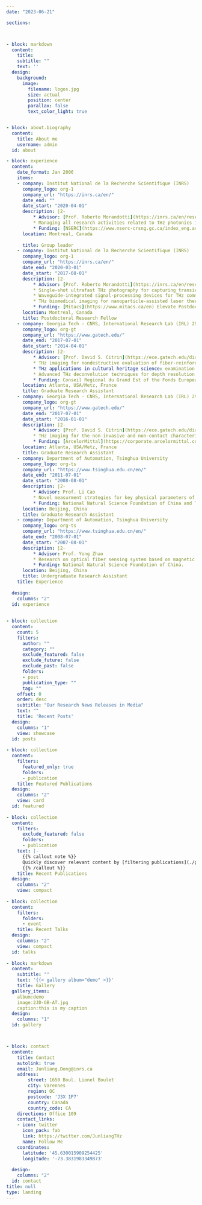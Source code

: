 ```yaml
---
date: "2023-06-21"

sections:



- block: markdown
  content:
    title:
    subtitle: ""
    text: ''
  design:
    background:
      image: 
        filename: logos.jpg
        size: actual
        position: center
        parallax: false
        text_color_light: true


- block: about.biography
  content:
    title: About me
    username: admin
  id: about

- block: experience
  content:
    date_format: Jan 2006
    items:
    - company: Institut National de la Recherche Scientifique (INRS)
      company_logo: org-1
      company_url: "https://inrs.ca/en/"
      date_end: ""
      date_start: "2020-04-01"
      description: |2-
          * Advisor: [Prof. Roberto Morandotti](https://inrs.ca/en/research/professors/roberto-morandotti/)
          * Managing all research activities related to THz photonics in the [Nonlinear Photonics Group](https://www.nonlinearphotonics.com/).
          * Funding: [NSERC](https://www.nserc-crsng.gc.ca/index_eng.asp) Discovery, Strategic, and Alliance programs; New Frontiers in Research Fund ([NFRF](https://www.sshrc-crsh.gc.ca/funding-financement/nfrf-fnfr/index-eng.aspx)); FRQ [Audace](https://frq.gouv.qc.ca/recherche-intersectorielle/programme-audace/).
      location: Montreal, Canada
      
      title: Group leader
    - company: Institut National de la Recherche Scientifique (INRS)
      company_logo: org-1
      company_url: "https://inrs.ca/en/"
      date_end: "2020-03-01"
      date_start: "2017-08-01"
      description: |2-
          * Advisor: [Prof. Roberto Morandotti](https://inrs.ca/en/research/professors/roberto-morandotti/)
          * Single-shot ultrafast THz photography for capturing transient events.
          * Waveguide-integrated signal-processing devices for THz communications. 
          * THz biomedical imaging for nanoparticle-assisted laser therapeutics.
          * Funding: [Mitacs](https://www.mitacs.ca/en) Elevate Postdoctoral Fellowship.
      location: Montreal, Canada
      title: Postdoctoral Research Fellow
    - company: Georgia Tech - CNRS, International Research Lab (IRL) 2958
      company_logo: org-gt
      company_url: "https://www.gatech.edu/"
      date_end: "2017-07-01"
      date_start: "2014-04-01"
      description: |2-
          * Advisor: [Prof. David S. Citrin](https://ece.gatech.edu/directory/david-s-citrin) and [Dr. Alexandre Locquet](http://photonics.georgiatech-metz.fr/node/25)
          * THz imaging for nondestructive evaluation of fiber-reinforced composites.
          * THz applications in cultural heritage science: examination of art and archaeology.
          * Advanced THz deconvolution techniques for depth resolution enhancement.
          * Funding: Conseil Regional du Grand Est of the Fonds European de Developpement Regional ([FEDER](https://www.europe-en-france.gouv.fr/fr/fonds-europeens/fonds-europeen-de-developpement-regional-FEDER)) and the [Institut Carnot ARTS](https://www.ic-arts.eu/).
      location: Atlanta, USA/Metz, France
      title: Graduate Research Assistant
    - company: Georgia Tech - CNRS, International Research Lab (IRL) 2958
      company_logo: org-gt
      company_url: "https://www.gatech.edu/"
      date_end: "2017-07-01"
      date_start: "2016-01-01"
      description: |2-
          * Advisor: [Prof. David S. Citrin](https://ece.gatech.edu/directory/david-s-citrin) and [Dr. Alexandre Locquet](http://photonics.georgiatech-metz.fr/node/25)
          * THz imaging for the non-invasive and non-contact characterization of failure modes and corrosion process in polyer-coated steel.
          * Funding: [ArcelorMittal](https://corporate.arcelormittal.com/), the World's Leading Integrated Steel and Mining Company.
      location: Atlanta, USA/Metz, France
      title: Graduate Research Assistant
    - company: Department of Automation, Tsinghua University
      company_logo: org-ts
      company_url: "https://www.tsinghua.edu.cn/en/"
      date_end: "2011-07-01"
      date_start: "2008-08-01"
      description: |2-
          * Advisor: Prof. Li Cao
          * Novel measurment strategies for key physical parameters of gas/liquid in industrial pipelines.
          * Funding: National Natural Science Foundation of China and Tokyo Keiso Co. Ltd, Japan.
      location: Beijing, China
      title: Graduate Research Assistant
    - company: Department of Automation, Tsinghua University
      company_logo: org-ts
      company_url: "https://www.tsinghua.edu.cn/en/"
      date_end: "2008-07-01"
      date_start: "2007-08-01"
      description: |2-
          * Advisor: Prof. Yong Zhao
          * Research on optical fiber sensing system based on magnetic fluid.
          * Funding: National Natural Science Foundation of China.
      location: Beijing, China
      title: Undergraduate Research Assistant
    title: Experience
    
  design:
    columns: "2"
  id: experience  
    
    
- block: collection
  content:
    count: 5
    filters:
      author: ""
      category: ""
      exclude_featured: false
      exclude_future: false
      exclude_past: false
      folders:
      - post
      publication_type: ""
      tag: ""
    offset: 0
    order: desc
    subtitle: "Our Research News Releases in Media"
    text: ""
    title: 'Recent Posts'
  design:
    columns: "1"
    view: showcase
  id: posts
  
- block: collection
  content:
    filters:
      featured_only: true
      folders:
      - publication
    title: Featured Publications
  design:
    columns: "2"
    view: card
  id: featured
  
- block: collection
  content:
    filters:
      exclude_featured: false
      folders:
      - publication
    text: |-
      {{% callout note %}}
      Quickly discover relevant content by [filtering publications](./publication/).
      {{% /callout %}}
    title: Recent Publications
  design:
    columns: "2"
    view: compact
    
- block: collection
  content:
    filters:
      folders:
      - event
    title: Recent Talks
  design:
    columns: "2"
    view: compact
  id: talks
  
- block: markdown
  content:
    subtitle: ""
    text: '{{< gallery album="demo" >}}'
    title: Gallery  
  gallery_items:
    album:demo
    image:2JD-GB-AT.jpg
    caption:this is my caption
  design:
    columns: "1"
  id: gallery



- block: contact
  content:
    title: Contact
    autolink: true
    email: Junliang.Dong@inrs.ca
    address:
        street: 1650 Boul. Lionel Boulet
        city: Varennes
        region: QC
        postcode: 'J3X 1P7'
        country: Canada
        country_code: CA
    directions: Office 109
    contact_links:
    - icon: twitter
      icon_pack: fab
      link: https://twitter.com/JunliangTHz
      name: Follow Me
    coordinates:
      latitude: '45.630015909254425'
      longitude: '-73.3831983349873'
    
  design:
    columns: "2"
  id: contact
title: null
type: landing
---
```

